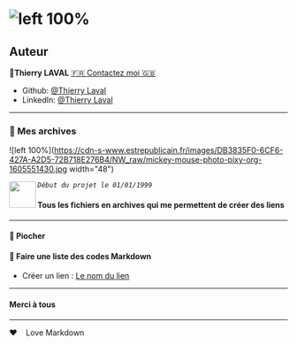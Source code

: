 # ![left 100%](https://raw.githubusercontent.com/thierry-laval/archives/master/images/logo-portfolio.png)

## Auteur

👤**Thierry LAVAL** [🇫🇷 Contactez moi 🇬🇧](<contact@thierrylaval.dev>)

* Github: [@Thierry Laval](https://github.com/thierry-laval)
* LinkedIn: [@Thierry Laval](https://www.linkedin.com/in/thierry-laval)

***

### 📎 Mes archives

![left 100%](https://cdn-s-www.estrepublicain.fr/images/DB3835F0-6CF6-427A-A2D5-72B718E276B4/NW_raw/mickey-mouse-photo-pixy-org-1605551430.jpg width="48")

<a href="url"><img src="https://cdn-s-www.estrepublicain.fr/images/DB3835F0-6CF6-427A-A2D5-72B718E276B4/NW_raw/mickey-mouse-photo-pixy-org-1605551430.jpg" align="left" height="48" width="48" ></a>


_`Début du projet le 01/01/1999`_

#### Tous les fichiers en archives qui me permettent de créer des liens

***

#### 🔨 Piocher

#### 🚦 Faire une liste des codes Markdown

* Créer un lien : [Le nom du lien](https://thierrylaval.dev "Cliquez pour voir le projet")

***

#### Merci à tous

***

&hearts;&nbsp;&nbsp;&nbsp;&nbsp;Love Markdown
